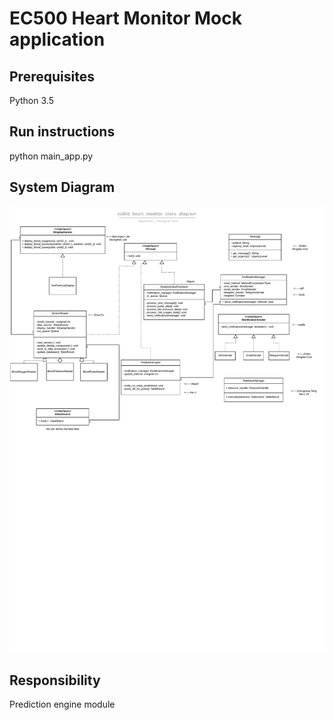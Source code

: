 # EC500 Heart Monitor Mock application

## Prerequisites

Python 3.5

## Run instructions
python main_app.py

## System Diagram
![](https://github.com/ec500-software-engineering/exercise-1-modularity-heliatbu/blob/master/ec500_heart_monitor_class_diagram.jpeg) 

## Responsibility
Prediction engine module
